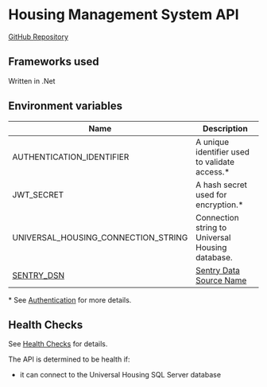 # Housing Management System API

<a class="badge badge--secondary" href="https://github.com/City-of-Lincoln-Council/HousingManagementSystemApi">GitHub Repository</a>

## Frameworks used

Written in .Net

## Environment variables
| Name                                                                    | Description                                                                           |
|-------------------------------------------------------------------------|---------------------------------------------------------------------------------------|
| AUTHENTICATION_IDENTIFIER                                               | A unique identifier used to validate access.*                                         |
| JWT_SECRET                                                              | A hash secret used for encryption.*                                                   |
| UNIVERSAL_HOUSING_CONNECTION_STRING                                     | Connection string to Universal Housing database.                                      |
| [SENTRY_DSN](../alerting-and-monitoring/intro#azure-component-setup) | [Sentry Data Source Name](https://docs.sentry.io/product/sentry-basics/dsn-explainer/)|

\* See [Authentication](../apis/authentication) for more details.

## Health Checks

See [Health Checks](../apis/health-checks) for details.

The API is determined to be health if:

- it can connect to the Universal Housing SQL Server database
